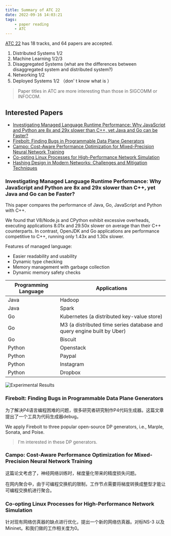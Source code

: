```yaml
---
title: Summary of ATC 22
date: 2022-09-16 14:03:21
tags:
    - paper reading
    - ATC
---
```


[ATC 22](https://www.usenix.org/conference/atc22/technical-sessions) has 18 tracks, and 64 papers are accepted.

1. Distributed Systems 1/2
2. Machine Learning 1/2/3
3. Disaggregated Systems (what are the differences between disaggregated system and distributed system?)
4. Networking 1/2
5. Deployed Systems 1/2 （don' t know what is ）

> Paper titles in ATC are more interesting than those in SIGCOMM or INFOCOM.

## Interested Papers

* [Investigating Managed Language Runtime Performance: Why JavaScript and Python are 8x and 29x slower than C++, yet Java and Go can be Faster?](https://www.usenix.org/conference/atc22/presentation/lion)
* [Firebolt: Finding Bugs in Programmable Data Plane Generators](https://www.usenix.org/conference/atc22/presentation/cao)
* [Campo: Cost-Aware Performance Optimization for Mixed-Precision Neural Network Training](https://www.usenix.org/conference/atc22/presentation/he)
* [Co-opting Linux Processes for High-Performance Network Simulation](https://www.usenix.org/conference/atc22/presentation/jansen)
* [Hashing Design in Modern Networks: Challenges and Mitigation Techniques](https://www.usenix.org/conference/atc22/presentation/xu)

### Investigating Managed Language Runtime Performance: Why JavaScript and Python are 8x and 29x slower than C++, yet Java and Go can be Faster?

This paper compares the performance of Java, Go, JavaScript and Python with C++. 

We found that V8/Node.js and CPython exhibit excessive overheads, executing applications 8.01x and 29.50x slower on average than their C++ counterparts. 
In contrast, OpenJDK and Go applications are performance competitive to C++, running only 1.43x and 1.30x slower.

Features of managed language:

- Easier readability and usability
- Dynamic type checking
- Memory management with garbage collection
- Dynamic memory safety checks

| Programming Language | Applications|
| --- | --- |
| Java | Hadoop |
| Java | Spark |
| Go | Kubernetes (a distributed key-value store) |
| Go | M3 (a distributed time series database and query engine built by Uber) |
| Go | Biscuit |
| Python | Openstack |
| Python | Paypal |
| Python | Instagram |
| Python | Dropbox |

![Experimental Results](1.png)

### Firebolt: Finding Bugs in Programmable Data Plane Generators

为了解决P4语言编程困难的问题，很多研究者研究制作P4代码生成器。这篇文章提出了一个工具为代码生成器debug。

We apply Firebolt to three popular open-source DP generators, i.e., Marple, Sonata, and Poise.

> I'm interested in these DP generators.

### Campo: Cost-Aware Performance Optimization for Mixed-Precision Neural Network Training

这篇论文考虑了，神经网络训练时，梯度量化带来的精度损失问题。

在网内聚合中，由于可编程交换机的限制，工作节点需要将梯度转换成整型才能让可编程交换机进行聚合。

### Co-opting Linux Processes for High-Performance Network Simulation

针对现有网络仿真器的缺点进行优化，提出一个新的网络仿真器。对标NS-3 以及 Mininet。和我们做的工作相关度为0。
